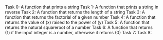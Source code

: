 Task 0: A function that prints a string
Task 1: A function that prints a string in reverse
Task 2: A function that returns the length of a string
Task 3: A function that returns the factorial of a given number
Task 4: A function that returns the value of (x) raised to the power of (y)
Task 5: A function that returns the natural squareroot of a number
Task 6: A function that returns (1) if the input integer is a number, otherwise it returns (0)
Task 7:
Task 8:
